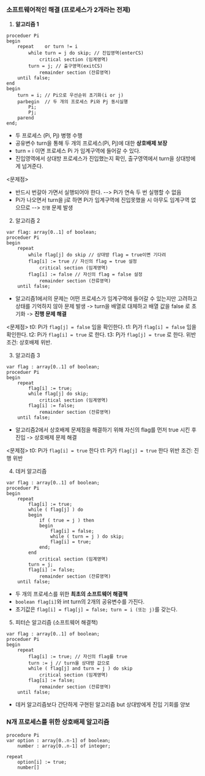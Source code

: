 
### 소프트웨어적인 해결 (프로세스가 2개라는 전제)

1. **알고리즘 1**

```
proceduer Pi
begin
	repeat    or turn != i
		while turn = j do skip; // 진입영역(enterCS)
			critical section (임계영역)
		turn = j; // 출구영역(exitCS)
			remainder section (잔류영역)
	until false;
end
begin
	turn = i; // Pi으로 우선순위 초기화(i or j)
	parbegin  // 두 개의 프로세스 Pi와 Pj 동시실행
		Pi;
		Pj;
	parend
end;
```

- 두 프로세스 (Pi, Pj) 병행 수행
- 공유변수 turn을 통해 두 개의 프로세스(Pi, Pj)에 대한 **상호배제 보장**
- turn = i 이면 프로세스 Pi 가 임계구역에 들어갈 수 있다.
- 진입영역에서 상대방 프로세스가 진입했는지 확인, 출구영역에서 turn을 상대방에게 넘겨준다.

<문제점>
- 반드시 번갈아 가면서 실행되어야 한다. --> Pi가 연속 두 번 실행할 수 없음
-  Pi가 나오면서 turn을 j로 하면 Pi가 임계구역에 진입못했을 시 아무도 임계구역 없으므로 --> `진행` 문제 발생

 2. 알고리즘 2

```
var flag: array[0..1] of boolean;
proceduer Pi
begin
	repeat
		while flag[j] do skip // 상대방 flag = true이면 기다려
		flag[i] := true // 자신의 flag = true 설정
			critical section (임계영역)
		flag[i] := false // 자신의 flag = false 설정
			remainder section (잔류영역)
	until false;
```

- 알고리즘1에서의 문제는 어떤 프로세스가 임계구역에 들어갈 수 있는지만 고려하고 상태를 기억하지 않아 문제 발생 -> turn을 배열로 대체하고 배열 값을 false 로 초기화 -> **진행 문제 해결**

<문제점>
t0: Pi가 `flag[j] = false` 임을 확인한다.
t1: Pj가 `flag[i] = false` 임을 확인한다.
t2: Pi가 `flag[i] = true` 로 한다.
t3: Pj가 `flag[j] = true` 로 한다.
위반 조건: 상호배제 위반.

3. 알고리즘 3

```
var flag : array[0..1] of boolean;
proceduer Pi
begin
	repeat
		flag[i] := true;
		while flag[j] do skip;
			critical section (임계영역)
		flag[i] := false;
			remainder section (잔류영역)
	until false;
```

- 알고리즘2에서 상호배제 문제점을 해결하기 위해 자신의 flag를 먼저 true 시킨 후 진입 -> 상호배제 문제 해결

<문제점>
t0: Pi가 `flag[i] = true` 한다
t1: Pj가 `flag[j] = true` 한다
위반 조건: 진행 위반

4. 데커 알고리즘 

```
var flag : array[0..1] of boolean;
proceduer Pi
begin
	repeat
		flag[i] := true;
		while ( flag[j] ) do
		begin
			if ( true = j ) then
			begin
				flag[i] = false;
				while ( turn = j ) do skip;
				flag[i] = true;
			end;
		end
			critical section (임계영역)
		turn = j;
		flag[i] := false;
			remainder section (잔류영역)
	until false;
```

- 두 개의 프로세스를 위한 **최초의 소프트웨어 해결책**
- `boolean flag[i]`와 int turn의 2개의 공유변수를 가진다.
- 초기값은 `flag[i] = flag[j] = false; turn = i (또는 j)`를 갖는다.

5. 피터슨 알고리즘 (소프트웨어 해결책)

```
var flag : array[0..1] of boolean;
proceduer Pi
begin
	repeat
		flag[i] := true; // 자신의 flag를 true
		turn := j // turn을 상대방 값으로
		while ( flag[j] and turn = j ) do skip
			critical section (임계영역)
		flag[i] := false;
			remainder section (잔류영역)
	until false;
```

- 데커 알고리즘보다 간단하게 구현된 알고리즘 but 상대방에게 진입 기회를 양보

### N개 프로세스를 위한 상호배제 알고리즘

```
procedure Pi
var option : array[0..n-1] of boolean;
	number : array[0..n-1] of integer;

repeat
	option[i] := true;
	number[]
```